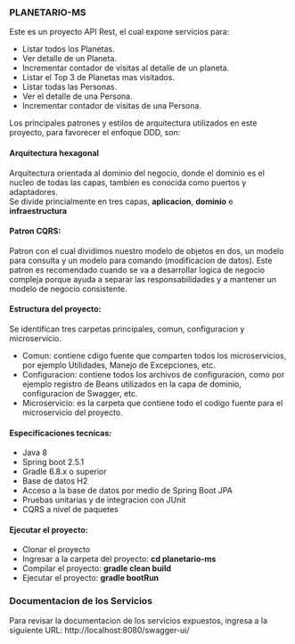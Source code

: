 ### PLANETARIO-MS
Este es un proyecto API Rest, el cual expone servicios para:

 - Listar todos los Planetas.
 - Ver detalle de un Planeta.
 - Incrementar contador de visitas al detalle de un planeta.
 - Listar el Top 3 de Planetas mas visitados.
 - Listar todas las Personas.
 - Ver el detalle de una Persona.
 - Incrementar contador de visitas de una Persona.
 
Los principales patrones y estilos de arquitectura utilizados en este proyecto, para favorecer el enfoque DDD, son:

#### Arquitectura hexagonal
Arquitectura orientada al dominio del negocio, donde el dominio es el nucleo de todas las capas, tambien es conocida como puertos y adaptadores.  
Se divide princialmente en tres capas, **aplicacion**, **dominio** e **infraestructura**

#### Patron CQRS:  
Patron con el cual dividimos nuestro modelo de objetos en dos, un modelo para consulta y un modelo para comando (modificacion de datos). Este patron es recomendado cuando se va a desarrollar logica de negocio compleja porque ayuda a separar las responsabilidades y a mantener un modelo de negocio consistente. 

#### Estructura del proyecto: 
Se identifican tres carpetas principales, comun, configuracion y microservicio. 

 - Comun: contiene cdigo fuente que comparten todos los microservicios, por ejemplo Utilidades, Manejo de Excepciones, etc.
 - Configuracion: contiene todos los archivos de configuracion, como por ejemplo registro de Beans utilizados en la capa de dominio, configuracion de Swagger, etc.
 - Microservicio: es la carpeta que contiene todo el codigo fuente para el microservicio del proyecto. 
 
#### Especificaciones tecnicas: 
 - Java 8
 - Spring boot 2.5.1
 - Gradle 6.8.x o superior
 - Base de datos H2
 - Acceso a la base de datos por medio de Spring Boot JPA
 - Pruebas unitarias y de integracion con JUnit
 - CQRS a nivel de paquetes
 
#### Ejecutar el proyecto:
 - Clonar el proyecto
 - Ingresar a la carpeta del proyecto: **cd planetario-ms**
 - Compilar el proyecto: **gradle clean build**
 - Ejecutar el proyecto: **gradle bootRun**

### Documentacion de los Servicios
Para revisar la documentacion de los servicios expuestos, ingresa a la siguiente URL: http://localhost:8080/swagger-ui/